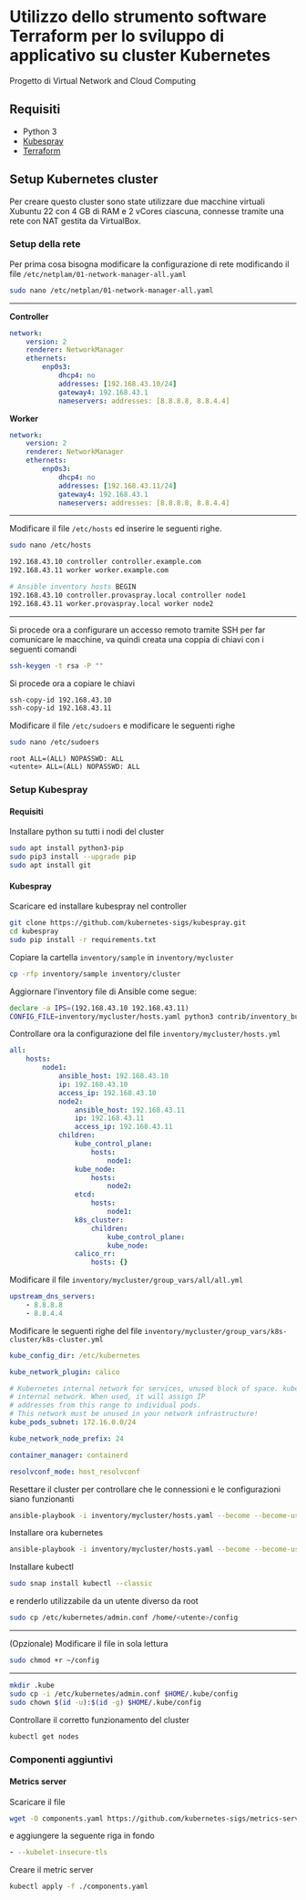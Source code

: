 # Utilizzo dello strumento software Terraform per lo sviluppo di applicativo su cluster Kubernetes

Progetto di Virtual Network and Cloud Computing

## Requisiti
- Python 3
- [Kubespray](https://github.com/kubernetes-sigs/kubespray.git)
- [Terraform](https://terraform.io)

## Setup Kubernetes cluster
Per creare questo cluster sono state utilizzare due macchine virtuali Xubuntu 22 con 4 GB di RAM e 2 vCores ciascuna, connesse tramite una rete con NAT gestita da VirtualBox.

### Setup della rete
Per prima cosa bisogna modificare la configurazione di rete modificando il file  ```/etc/netplam/01-network-manager-all.yaml```
```bash
sudo nano /etc/netplan/01-network-manager-all.yaml
```
---
**Controller**
```yml
network: 
	version: 2 
	renderer: NetworkManager 
	ethernets: 
		enp0s3: 
			dhcp4: no 
			addresses: [192.168.43.10/24] 
			gateway4: 192.168.43.1 
			nameservers: addresses: [8.8.8.8, 8.8.4.4]
```

**Worker**
```yml
network: 
	version: 2 
	renderer: NetworkManager 
	ethernets: 
		enp0s3: 
			dhcp4: no 
			addresses: [192.168.43.11/24] 
			gateway4: 192.168.43.1 
			nameservers: addresses: [8.8.8.8, 8.8.4.4]
```
---

Modificare il file  ```/etc/hosts``` ed inserire le seguenti righe.
```bash
sudo nano /etc/hosts
```
```bash
192.168.43.10 controller controller.example.com 
192.168.43.11 worker worker.example.com 

# Ansible inventory hosts BEGIN 
192.168.43.10 controller.provaspray.local controller node1 
192.168.43.11 worker.provaspray.local worker node2
```
---
Si procede ora a configurare un accesso remoto tramite SSH per far comunicare le macchine, va quindi creata una coppia di chiavi con i seguenti comandi
```bash
ssh-keygen -t rsa -P ""
```
Si procede ora a copiare le chiavi
```bash
ssh-copy-id 192.168.43.10
ssh-copy-id 192.168.43.11
```
Modificare il file ```/etc/sudoers``` e modificare le seguenti righe
```bash
sudo nano /etc/sudoers
```
```
root ALL=(ALL) NOPASSWD: ALL
<utente> ALL=(ALL) NOPASSWD: ALL
```
### Setup Kubespray
#### Requisiti
Installare python su tutti i nodi del cluster
```bash
sudo apt install python3-pip
sudo pip3 install --upgrade pip
sudo apt install git
```
#### Kubespray
Scaricare ed installare kubespray nel controller
```bash
git clone https://github.com/kubernetes-sigs/kubespray.git
cd kubespray
sudo pip install -r requirements.txt
```
Copiare la cartella ```inventory/sample``` in ```inventory/mycluster```
```bash
cp -rfp inventory/sample inventory/cluster
```
Aggiornare l'inventory file di Ansible come segue:
```bash 
declare -a IPS=(192.168.43.10 192.168.43.11)
CONFIG_FILE=inventory/mycluster/hosts.yaml python3 contrib/inventory_builder/inventory.py ${IPS[@]}
```
Controllare ora la configurazione del file ```inventory/mycluster/hosts.yml```
```yml 
all:
	hosts: 
		node1: 
			ansible_host: 192.168.43.10 
			ip: 192.168.43.10 
			access_ip: 192.168.43.10 
			node2: 
				ansible_host: 192.168.43.11 
				ip: 192.168.43.11 
				access_ip: 192.168.43.11 
			children: 
				kube_control_plane: 
					hosts: 
						node1: 
				kube_node: 
					hosts: 
						node2: 
				etcd: 
					hosts: 
						node1: 
				k8s_cluster: 
					children: 
						kube_control_plane: 
						kube_node: 
				calico_rr: 
					hosts: {}
```
Modificare il file ```inventory/mycluster/group_vars/all/all.yml```
```yml 
upstream_dns_servers:
	- 8.8.8.8
	- 8.8.4.4
```
Modificare le seguenti righe del file ```inventory/mycluster/group_vars/k8s-cluster/k8s-cluster.yml```
```yml 
kube_config_dir: /etc/kubernetes
```
```yml 
kube_network_plugin: calico
```
```yml 
# Kubernetes internal network for services, unused block of space. kube_service_addresses: 10.233.0.0/18 
# internal network. When used, it will assign IP 
# addresses from this range to individual pods. 
# This network must be unused in your network infrastructure!
kube_pods_subnet: 172.16.0.0/24
```
```yml 
kube_network_node_prefix: 24
```
```yml 
container_manager: containerd
```
```yml 
resolvconf_mode: host_resolvconf
```

Resettare il cluster per controllare che le connessioni e le configurazioni siano funzionanti
```bash
ansible-playbook -i inventory/mycluster/hosts.yaml --become --become-user=root reset.yml
```
Installare ora kubernetes
```bash
ansible-playbook -i inventory/mycluster/hosts.yaml --become --become-user=root cluster.yml
```
Installare kubectl
```bash
sudo snap install kubectl --classic
```
e renderlo utilizzabile da un utente diverso da root
```bash
sudo cp /etc/kubernetes/admin.conf /home/<utente>/config
```
---
(Opzionale) Modificare il file in sola lettura
```bash
sudo chmod +r ~/config
```
---
```bash
mkdir .kube
sudo cp -i /etc/kubernetes/admin.conf $HOME/.kube/config
sudo chown $(id -u):$(id -g) $HOME/.kube/config
```

Controllare il corretto funzionamento del cluster
```bash
kubectl get nodes
```
### Componenti aggiuntivi
#### Metrics server
Scaricare il file
```bash
wget -O components.yaml https://github.com/kubernetes-sigs/metrics-server/releases/latest/download/components.yaml
```
e aggiungere la seguente riga in fondo
```yaml
- --kubelet-insecure-tls
```
Creare il metric server
```bash
kubectl apply -f ./components.yaml
```
